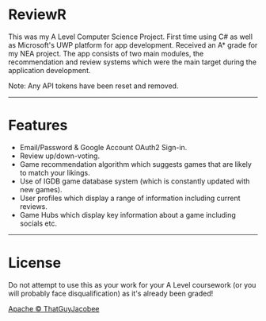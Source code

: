# ReviewR
This was my A Level Computer Science Project. First time using C# as well as Microsoft's UWP platform for app development. Received an A* grade for my NEA project.
The app consists of two main modules, the recommendation and review systems which were the main target during the application development. 

Note: Any API tokens have been reset and removed.

---
# Features
- Email/Password & Google Account OAuth2 Sign-in.
- Review up/down-voting.
- Game recommendation algorithm which suggests games that are likely to match your likings.
- Use of IGDB game database system (which is constantly updated with new games).
- User profiles which display a range of information including current reviews.
- Game Hubs which display key information about a game including socials etc.

---
# License
Do not attempt to use this as your work for your A Level coursework (or you will probably face disqualification) as it's already been graded!

[Apache © ThatGuyJacobee](./LICENSE.md)
